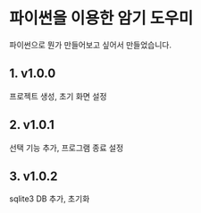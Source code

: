 # 파이썬을 이용한 암기 도우미

파이썬으로 뭔가 만들어보고 싶어서 만들었습니다.
## 1. v1.0.0
프로젝트 생성, 초기 화면 설정
## 2. v1.0.1
선택 기능 추가, 프로그램 종료 설정
## 3. v1.0.2
sqlite3 DB 추가, 초기화